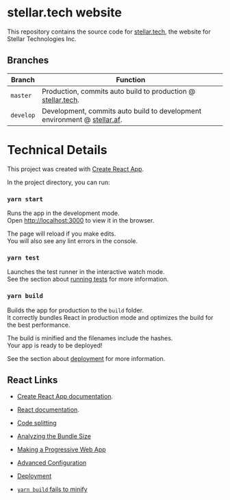 # stellar.tech website

This repository contains the source code for [stellar.tech](https://stellar.tech), the website for Stellar Technologies Inc.

## Branches

| Branch    | Function                                                                                       |
|-----------|------------------------------------------------------------------------------------------------|
| `master`  | Production, commits auto build to production @ [stellar.tech](https://stellar.tech).           |
| `develop` | Development, commits auto build to development environment @ [stellar.af](https://stellar.af). |

# Technical Details

This project was created with [Create React App](https://github.com/facebook/create-react-app).

In the project directory, you can run:

### `yarn start`

Runs the app in the development mode.<br />
Open [http://localhost:3000](http://localhost:3000) to view it in the browser.

The page will reload if you make edits.<br />
You will also see any lint errors in the console.

### `yarn test`

Launches the test runner in the interactive watch mode.<br />
See the section about [running tests](https://facebook.github.io/create-react-app/docs/running-tests) for more information.

### `yarn build`

Builds the app for production to the `build` folder.<br />
It correctly bundles React in production mode and optimizes the build for the best performance.

The build is minified and the filenames include the hashes.<br />
Your app is ready to be deployed!

See the section about [deployment](https://facebook.github.io/create-react-app/docs/deployment) for more information.

## React Links

- [Create React App documentation](https://facebook.github.io/create-react-app/docs/getting-started).

- [React documentation](https://reactjs.org/).

- [Code splitting](https://facebook.github.io/create-react-app/docs/code-splitting)

- [Analyzing the Bundle Size](https://facebook.github.io/create-react-app/docs/analyzing-the-bundle-size)

- [Making a Progressive Web App](https://facebook.github.io/create-react-app/docs/making-a-progressive-web-app)

- [Advanced Configuration](https://facebook.github.io/create-react-app/docs/advanced-configuration)

- [Deployment](https://facebook.github.io/create-react-app/docs/deployment)

- [`yarn build` fails to minify](https://facebook.github.io/create-react-app/docs/troubleshooting#npm-run-build-fails-to-minify)
